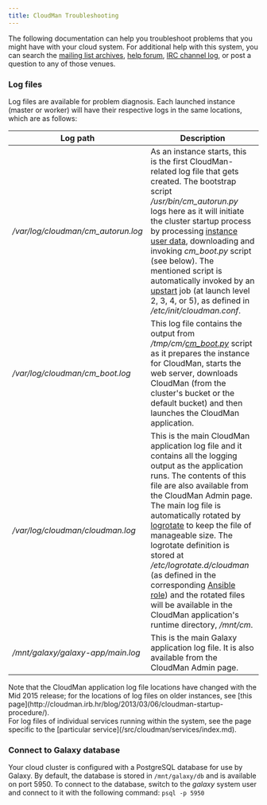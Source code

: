 ```yaml
---
title: CloudMan Troubleshooting
---
```

<slot name="/cloudman/header" />

<slot name="/cloudman/linkbox-horizontal" />

The following documentation can help you troubleshoot problems that you might have with your cloud system.
For additional help with this system, you can search the [mailing list archives](https://lists.galaxyproject.org/archives/list/galaxy-dev@lists.galaxyproject.org/), [help forum](https://help.galaxyproject.org/), [IRC channel log](https://botbot.me/freenode/galaxyproject/), or post a question to any of those venues.

### Log files

Log files are available for problem diagnosis. Each launched instance (master or worker) will have their respective logs in the same locations, which are as follows:
<div class='center'>

| Log path |  Description  |
| -------- | ------------ |
| */var/log/cloudman/cm_autorun.log* |  As an instance starts, this is the first CloudMan-related log file that gets created. The bootstrap script */usr/bin/cm_autorun.py* logs here as it will initiate the cluster startup process by processing [instance user data](/src/cloudman/userdata/index.md), downloading and invoking *cm_boot.py* script (see below). The mentioned script is automatically invoked by an [upstart](http://upstart.ubuntu.com/) job (at launch level 2, 3, 4, or 5), as defined in */etc/init/cloudman.conf*.  |
| */var/log/cloudman/cm_boot.log* |  This log file contains the output from */tmp/cm/[cm_boot.py](https://github.com/galaxyproject/cloudman/blob/master/cm_boot.py)* script as it prepares the instance for CloudMan, starts the web server, downloads CloudMan (from the cluster's bucket or the default bucket) and then launches the CloudMan application.  |
| */var/log/cloudman/cloudman.log* |  This is the main CloudMan application log file and it contains all the logging output as the application runs. The contents of this file are also available from the CloudMan Admin page. The main log file is automatically rotated by [logrotate](http://www.linuxcommand.org/man_pages/logrotate8.html) to keep the file of manageable size. The logrotate definition is stored at */etc/logrotate.d/cloudman* (as defined in the corresponding [Ansible role](https://github.com/galaxyproject/ansible-cloudman-image/blob/master/files/cloudman.logrotate)) and the rotated files will be available in the CloudMan application's runtime directory, */mnt/cm*.  |
| */mnt/galaxy/galaxy-app/main.log* |  This is the main Galaxy application log file. It is also available from the CloudMan Admin page.  |
</div>
Note that the CloudMan application log file locations have changed with the Mid 2015 release; for the locations of log files on older instances, see [this page](http://cloudman.irb.hr/blog/2013/03/06/cloudman-startup-procedure/).<br />
For log files of individual services running within the system, see the page specific to the [particular service](/src/cloudman/services/index.md).

### Connect to Galaxy database

Your cloud cluster is configured with a PostgreSQL database for use by Galaxy. By default, the database is stored in `/mnt/galaxy/db` and is available on port 5950. To connect to the database, switch to the *galaxy* system user and connect to it with the following command: `psql -p 5950`
